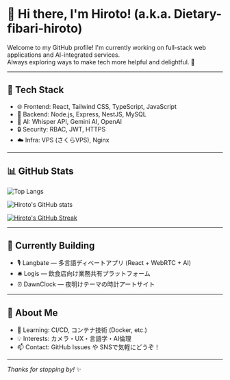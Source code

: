 # 🌟 Hi there, I'm Hiroto! (a.k.a. Dietary-fibari-hiroto)

Welcome to my GitHub profile! I'm currently working on full-stack web applications and AI-integrated services.  
Always exploring ways to make tech more helpful and delightful. 🚀

---

## 🔧 Tech Stack
- 🌐 Frontend: React, Tailwind CSS, TypeScript, JavaScript
- 🔩 Backend: Node.js, Express, NestJS, MySQL
- 🧠 AI: Whisper API, Gemini AI, OpenAI
- 🔒 Security: RBAC, JWT, HTTPS
- ☁️ Infra: VPS (さくらVPS), Nginx

---

## 📊 GitHub Stats

![Top Langs](https://github-readme-stats.vercel.app/api/top-langs/?username=Dietary-fibari-hiroto&layout=compact&langs_count=8)

![Hiroto's GitHub stats](https://github-readme-stats.vercel.app/api?username=Dietary-fibari-hiroto&show_icons=true&theme=tokyonight)

[![Hiroto's GitHub Streak](https://streak-stats.demolab.com?user=Dietary-fibari-hiroto&theme=tokyonight)](https://git.io/streak-stats)

---

## 🧩 Currently Building

- 🎙️ Langbate — 多言語ディベートアプリ (React + WebRTC + AI)
- 🛎️ Logis — 飲食店向け業務共有プラットフォーム
- ⏰ DawnClock — 夜明けテーマの時計アートサイト

---

## 📝 About Me

- 🏫 Learning: CI/CD, コンテナ技術 (Docker, etc.)
- 💡 Interests: カメラ・UX・言語学・AI倫理
- 📫 Contact: GitHub Issues や SNSで気軽にどうぞ！

---

_Thanks for stopping by!_ ✨
